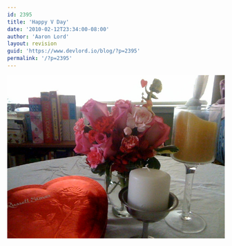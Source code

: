 ```yaml
---
id: 2395
title: 'Happy V Day'
date: '2010-02-12T23:34:00-08:00'
author: 'Aaron Lord'
layout: revision
guid: 'https://www.devlord.io/blog/?p=2395'
permalink: '/?p=2395'
---
```


<p class="mobile-photo"><a href="/wp-content/uploads/2011/10/photo-715000.jpg"><img src="/wp-content/uploads/2011/10/photo-715000.jpg?w=300" border="0" alt="" /></a></p><div class="blogger-post-footer"><img width='1' height='1' src="/blog/happy-v-day/"' /></div>